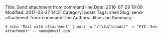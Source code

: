 Title: Send attachment from command line
Date: 2016-07-29 19:09
Modified: 2017-03-27 14:31
Category: posts
Tags: shell
Slug: send-attachment-from-command-line
Authors: Jitse-Jan
Summary:

``` shell
$ echo 'Mail with attachment' | mutt -a "/file/to/add/" -s "FYI: See attachment" -- name@email.com
```